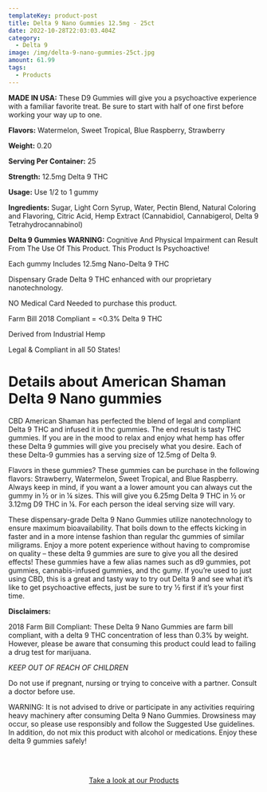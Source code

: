 ```yaml
---
templateKey: product-post
title: Delta 9 Nano Gummies 12.5mg - 25ct
date: 2022-10-28T22:03:03.404Z
category:
  - Delta 9
image: /img/delta-9-nano-gummies-25ct.jpg
amount: 61.99
tags:
  - Products
---
```

**MADE IN USA:** These D9 Gummies will give you a psychoactive experience with a familiar favorite treat. Be sure to start with half of one first before working your way up to one.

**Flavors:** Watermelon, Sweet Tropical, Blue Raspberry, Strawberry

**Weight:** 0.20

**Serving Per Container:** 25

**Strength:** 12.5mg Delta 9 THC

**Usage:** Use 1/2 to 1 gummy

**Ingredients:** Sugar, Light Corn Syrup, Water, Pectin Blend, Natural Coloring and Flavoring, Citric Acid, Hemp Extract (Cannabidiol, Cannabigerol, Delta 9 Tetrahydrocannabinol)

**Delta 9 Gummies WARNING:** Cognitive And Physical Impairment can Result From The Use Of This Product. This Product Is Psychoactive!

Each gummy Includes 12.5mg Nano-Delta 9 THC

Dispensary Grade Delta 9 THC enhanced with our proprietary nanotechnology.

NO Medical Card Needed to purchase this product.

Farm Bill 2018 Compliant = <0.3% Delta 9 THC

Derived from Industrial Hemp

Legal & Compliant in all 50 States!

# Details about American Shaman Delta 9 Nano gummies

CBD American Shaman has perfected the blend of legal and compliant Delta 9 THC and infused it in thc gummies.  The end result is tasty THC gummies. If you are in the mood to relax and enjoy what hemp has offer these Delta 9 gummies will give you precisely what you desire. Each of these Delta-9 gummies has a serving size of 12.5mg of Delta 9.

Flavors in these gummies? These gummies can be purchase in the following flavors: Strawberry, Watermelon, Sweet Tropical, and Blue Raspberry. Always keep in mind, if you want a a lower amount you can always cut the gummy in ½ or in ¼ sizes. This will give you 6.25mg Delta 9 THC in ½ or 3.12mg D9 THC in ¼. For each person the ideal serving size will vary.

These dispensary-grade Delta 9 Nano Gummies utilize nanotechnology to ensure maximum bioavailability. That boils down to the effects kicking in faster and in a more intense fashion than regular thc gummies of similar miligrams. Enjoy a more potent experience without having to compromise on quality – these delta 9 gummies are sure to give you all the desired effects! These gummies have a few alias names such as d9 gummies, pot gummies, cannabis-infused gummies, and thc gumy. If you’re used to just using CBD, this is a great and tasty way to try out Delta 9 and see what it’s like to get psychoactive effects, just be sure to try ½ first if it’s your first time.

**Disclaimers:**

2018 Farm Bill Compliant: These Delta 9 Nano Gummies are farm bill compliant, with a delta 9 THC concentration of less than 0.3% by weight. However, please be aware that consuming this product could lead to failing a drug test for marijuana.

*KEEP OUT OF REACH OF CHILDREN*

Do not use if pregnant, nursing or trying to conceive with a partner. Consult a doctor before use.

WARNING: It is not advised to drive or participate in any activities requiring heavy machinery after consuming Delta 9 Nano Gummies. Drowsiness may occur, so please use responsibly and follow the Suggested Use guidelines. In addition, do not mix this product with alcohol or medications. Enjoy these delta 9 gummies safely!

<br><br>

<Center><a class="link-view-more-products" target="_blank" href="https://capitalamericanshaman.com/products">Take a look at our Products</a></Center>